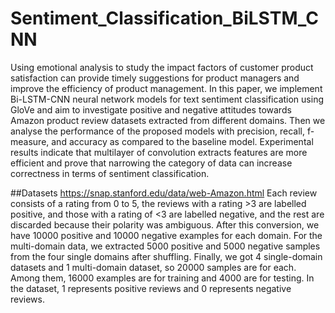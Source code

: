 # Sentiment_Classification_BiLSTM_CNN
Using emotional analysis to study the impact factors of customer product satisfaction can provide timely suggestions for product managers and improve the efficiency of product management. In this paper, we implement Bi-LSTM-CNN neural network models for text sentiment classification using GloVe and aim to investigate positive and negative attitudes towards Amazon product review datasets extracted from different domains. Then we analyse the performance of the proposed models with precision, recall, f-measure, and accuracy as compared to the baseline model. Experimental results indicate that multilayer of convolution extracts features are more efficient and prove that narrowing the category of data can increase correctness in terms of sentiment classification.

##Datasets
https://snap.stanford.edu/data/web-Amazon.html
Each review consists of a rating from 0 to 5, the reviews with a rating >3 are labelled positive, and those with a rating of <3 are labelled negative, and the rest are discarded because their polarity was ambiguous. After this conversion, we have 10000 positive and 10000 negative examples for each domain.  For the multi-domain data, we extracted 5000 positive and 5000 negative samples from the four single domains after shuffling. Finally, we got 4 single-domain datasets and 1 multi-domain dataset, so 20000 samples are for each. Among them, 16000 examples are for training and 4000 are for testing. In the dataset, 1 represents positive reviews and 0 represents negative reviews.
